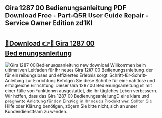 ## Gira 1287 00 Bedienungsanleitung PDF Download Free - Part-Q5R User Guide Repair - Service Owner Edition zd1Kl

# <h2><a href="http://df61xbl.blite.top/?on=Gira+1287+00+Bedienungsanleitung">🔗Download 👉🔴 Gira 1287 00 Bedienungsanleitung</a></h2>

[![Gira 1287 00 Bedienungsanleitung new download](https://i.imgur.com/lujVjoI.png)](http://df61xbl.blite.top/?on=Gira+1287+00+Bedienungsanleitung)
Willkommen beim ultimativen Leitfaden für Ihr neues Gira 1287 00 Bedienungsanleitung, der für ein reibungsloses und effizientes Erlebnis sorgt. Schritt-für-Schritt-Anleitung zur Einrichtung Befolgen Sie diese Schritte für eine nahtlose und erfolgreiche Einrichtung. Dieser Gira 1287 00 Bedienungsanleitung ist mit einer Fülle von Funktionen ausgestattet, die Ihr tägliches Leben verbessern. Wir hoffen, dass das Gira 1287 00 BedienungsanleitungD eine klare und prägnante Anleitung für den Einstieg in Ihr neues Produkt war. Sollten Sie Hilfe oder Klärung benötigen, zögern Sie bitte nicht, sich an unser Kundendienstteam zu wenden.
